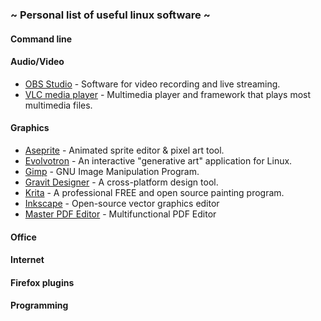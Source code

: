 ### ~ Personal list of useful linux software ~

#### Command line
#### Audio/Video
- [OBS Studio](https://obsproject.com "OBS Studio") - Software for video recording and live streaming.
- [VLC media player](https://www.videolan.org/vlc/index.html "VLC media player") - Multimedia player and framework that plays most multimedia files.
#### Graphics
- [Aseprite](https://www.aseprite.org "Aseprite") - Animated sprite editor & pixel art tool.
- [Evolvotron](http://www.bottlenose.net/share/evolvotron "Evolvotron") - An interactive "generative art" application for Linux.
- [Gimp](http://www.gimp.org "Gimp") - GNU Image Manipulation Program.
- [Gravit Designer](https://www.designer.io "Gravit Designer") - A cross-platform design tool.
- [Krita](https://krita.org "Krita") - A professional FREE and open source painting program.
- [Inkscape](https://inkscape.org "Inkscape") - Open-source vector graphics editor
- [Master PDF Editor](https://code-industry.net/masterpdfeditor/ "Master PDF Editor") - Multifunctional PDF Editor
#### Office
#### Internet
#### Firefox plugins
#### Programming
